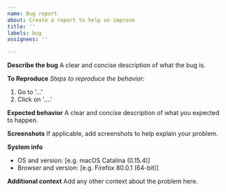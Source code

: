 ```yaml
---
name: Bug report
about: Create a report to help us improve
title: ''
labels: bug
assignees: ''

---
```


**Describe the bug**
A clear and concise description of what the bug is.

**To Reproduce**
_Steps to reproduce the behavior:_
1. Go to '...'
2. Click on '....'

**Expected behavior**
A clear and concise description of what you expected to happen.

**Screenshots**
If applicable, add screenshots to help explain your problem.

**System info**
 - OS and version: [e.g. macOS Catalina (0.15.4)]
 - Browser and version: [e.g. Firefox 80.0.1 (64-bit)]

**Additional context**
Add any other context about the problem here.
